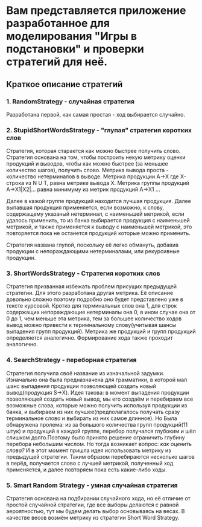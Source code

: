 # Вам представляется приложение разработанное для моделирования "Игры в подстановки" и проверки стратегий для неё. #

## Краткое описание стратегий ##
### 1. RandomStrategy - случайная стратегия ###
Разработана первой, как самая простая - ход выбирается случайно.

### 2. StupidShortWordsStrategy - "глупая" стратегия коротких слов ###
Стратегия, которая старается как можно быстрее получить слово. Стратегия основана на том, чтобы построить некую метрику оценки продукций и выводов, чтобы как можно быстрее (за меньшее количество шагов), получить слово. Метрика вывода проста - количество нетерминалов в выводе. Метрика продукции A->X где X- строка из N U T, равна метрике вывода X. Метрика группы продукций A->X1|X2|... равна минимуму из метрик продукций A->X1 ... 

Далее в кажой группе продукций находится лучшая продукция. Далее выпавшая продукция применяется, если возможно, к слову, содержащему указаный нетерминал, с наименьшей метрикой, если удалось применить, то из банка выбирается продукция с наименьшей метрикой, и также применяется к выводу с наименьшей метрикой, это повторяется пока не останется продукций которые можно применить.

Стратегия названа глупой, поскольку её легко обмануть, добавив продукции с непораждающими нетерминалами, или рекурсивные продукции.

### 3. ShortWordsStrategy - Стратегия коротких слов ###
Стратегия призванная избежать проблем присущих предыдущей стратегии. Для этого разработана другая метрика. Её описание довольно сложно поэтому подробно оно будет представлено уже в тексте курсовой. Кротко для терминальных слов она 1, для строк содержащих непораждающие нетерминалы она 0, в ином случае она от 0 до 1, чем меньше эта метрика, тем за большее количество ходов вывод можно привести к теримнальному слову(учитывая шансы выпадения групп продукций). Метрика же продукций и групп продукций определяется аналогично. Формирование хода также проходит аналогично.

### 4. SearchStrategy - переборная стратегия ###
Стратегия получила своё название из изначальной задумки. Изначально она была предназначена для грамматики, в которой мал шанс выпадения продукции позволяющей создать новый вывод(продукция S->X). Идея такова: в момент выпадения продукции позволяющей создать новый вывод, мы его создаём и перебираем все возможные слова, которые можно получить используя продукции из банка, и выбираем из них лучшее(предполагалось получать сразу терминальное слово и выбирать из них самое длинное). Но Была обнаружена пролема: из за большого количества групп продукций(11 штук) и продукций в каждой группе, перебор получался глубоким и шёл слишком долго.Поэтому было принято решение ограничить глубину перебора небольшим числом. Но тогда возникает вопрос: *как оценить слова?* И в этот момент пришла идея использовать метрику из предыдущей стратегии. Таким образом перебираются несколько шагов в перёд, получается слово с лучшей метрикой, полученный ход применяется, и далее повторяем пока есть какие-либо ходы.

### 5. Smart Random Strategy - умная случайная стратегия ###
Стратегия основана на подбирании случайного хода, но её отличие от простой случайной стратегии, где все выборы делаются с равной аероятностью, тут мы будем делать выбор основываясь на весах.
В качестве весов возмём метрику из стратегии Short Word Strategy.

